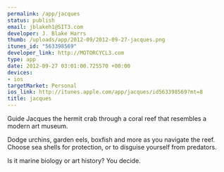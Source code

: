 ```yaml
--- 
permalink: /app/jacques
status: publish
email: jblakeh1@SIT3.com
developer: J. Blake Harrs
thumb: /uploads/app/2012-09/2012-09-27-jacques.png
itunes_id: "563398569"
developer_link: http://MOTORCYCL3.com
type: app
date: 2012-09-27 03:01:00.725570 +00:00
devices: 
- ios
targetMarket: Personal
ios_link: http://itunes.apple.com/app/jacques/id563398569?mt=8
title: jacques
---
```


Guide Jacques the hermit crab through a coral reef that resembles a modern art museum. 

Dodge urchins, garden eels, boxfish and more as you navigate the reef. Choose sea shells for protection, or to disguise yourself from predators.

Is it marine biology or art history? You decide.
